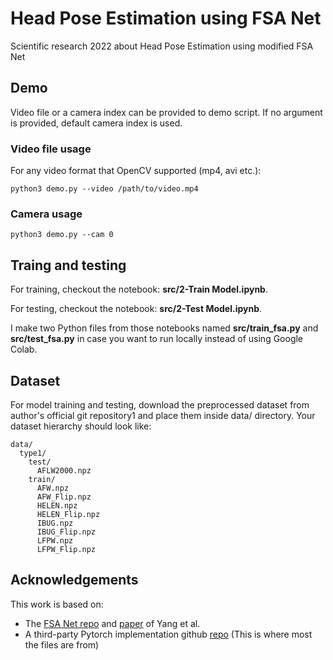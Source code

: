 # Head Pose Estimation using FSA Net
Scientific research 2022 about Head Pose Estimation using modified FSA Net
## Demo
Video file or a camera index can be provided to demo script. If no argument is provided, default camera index is used.
### Video file usage
For any video format that OpenCV supported (mp4, avi etc.): 
```
python3 demo.py --video /path/to/video.mp4
```
### Camera usage
```
python3 demo.py --cam 0
```
## Traing and testing
For training, checkout the notebook: **src/2-Train Model.ipynb**.

For testing, checkout the notebook: **src/2-Test Model.ipynb**.

I make two Python files from those notebooks named **src/train_fsa.py** and **src/test_fsa.py** in case you want to run locally instead of using Google Colab.
## Dataset
For model training and testing, download the preprocessed dataset from author's official git repository1 and place them inside data/ directory. Your dataset hierarchy should look like:
```
data/
  type1/
    test/
      AFLW2000.npz
    train/
      AFW.npz
      AFW_Flip.npz
      HELEN.npz
      HELEN_Flip.npz
      IBUG.npz
      IBUG_Flip.npz
      LFPW.npz
      LFPW_Flip.npz
```
## Acknowledgements
This work is based on:
+ The [FSA Net repo](https://github.com/shamangary/FSA-Net) and [paper](https://openaccess.thecvf.com/content_CVPR_2019/papers/Yang_FSA-Net_Learning_Fine-Grained_Structure_Aggregation_for_Head_Pose_Estimation_From_CVPR_2019_paper.pdf) of Yang et al.
+ A third-party Pytorch implementation github [repo](https://github.com/omasaht/headpose-fsanet-pytorch) (This is where most the files are from)
